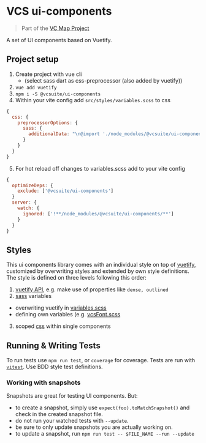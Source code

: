 # VCS ui-components

> Part of the [VC Map Project](https://github.com/virtualcitySYSTEMS/map-ui)

A set of UI components based on Vuetify.

## Project setup

1. Create project with vue cli
    - (select sass dart as css-preprocessor (also added by vuetify))
2. `vue add vuetify`
3. `npm i -S @vcsuite/ui-components`
4. Within your vite config add `src/styles/variables.scss` to css
```js
{
  css: {
    preprocessorOptions: {
      sass: {
        additionalData: "\n@import './node_modules/@vcsuite/ui-components/src/styles/variables.scss'\n"
      }
    }
  }
}
```
5. For hot reload off changes to variables.scss add to your vite config
```js
{
  optimizeDeps: {
    exclude: ['@vcsuite/ui-components']
  }
  server: {
    watch: {
      ignored: ['!**/node_modules/@vcsuite/ui-components/**']
    }
  }
}
```

## Styles
This ui components library comes with an individual style on top of [vuetify](https://vuetifyjs.com), customized by overwriting styles and extended by own style definitions.
The style is defined on three levels following this order:
1. [vuetify API](https://vuetifyjs.com/en/api/vuetify/), e.g. make use of properties like `dense, outlined`
2. [sass](https://sass-lang.com/) variables
  - overwriting vuetify in [variables.scss](/src/styles/variables.scss)
  - defining own variables (e.g. [vcsFont.scss](/src/styles/vcsFont.scss)
3. scoped [css](https://developer.mozilla.org/en-US/docs/Learn/CSS/First_steps/What_is_CSS) within single components


## Running & Writing Tests
To run tests use `npm run test`, or `coverage` for coverage. Tests are run
with [`vitest`](https://vitest.dev/). Use BDD style test definitions.

### Working with snapshots
Snapshots are great for testing UI components. But:
- to create a snapshot, simply use `expect(foo).toMatchSnapshot()` and check in
  the created snapshot file.
- do not run your watched tests with `--update`.
- be sure to only update snapshots you are actually working on.
- to update a snapshot, run `npm run test -- $FILE_NAME --run --update`

